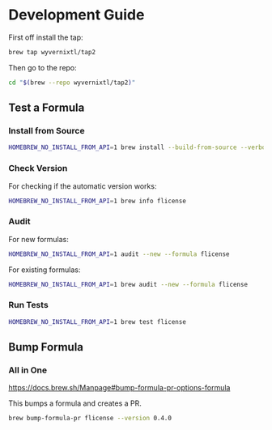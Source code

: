 # Development Guide

First off install the tap:

```sh
brew tap wyvernixtl/tap2
```

Then go to the repo:

```sh
cd "$(brew --repo wyvernixtl/tap2)"
```

## Test a Formula

### Install from Source

```sh
HOMEBREW_NO_INSTALL_FROM_API=1 brew install --build-from-source --verbose --debug flicense
```

### Check Version

For checking if the automatic version works:
```sh
HOMEBREW_NO_INSTALL_FROM_API=1 brew info flicense
```

### Audit

For new formulas:
```sh
HOMEBREW_NO_INSTALL_FROM_API=1 audit --new --formula flicense
```

For existing formulas:
```sh
HOMEBREW_NO_INSTALL_FROM_API=1 brew audit --new --formula flicense
```

### Run Tests

```sh
HOMEBREW_NO_INSTALL_FROM_API=1 brew test flicense
```

## Bump Formula

### All in One

<https://docs.brew.sh/Manpage#bump-formula-pr-options-formula>

This bumps a formula and creates a PR.

```sh
brew bump-formula-pr flicense --version 0.4.0
```
